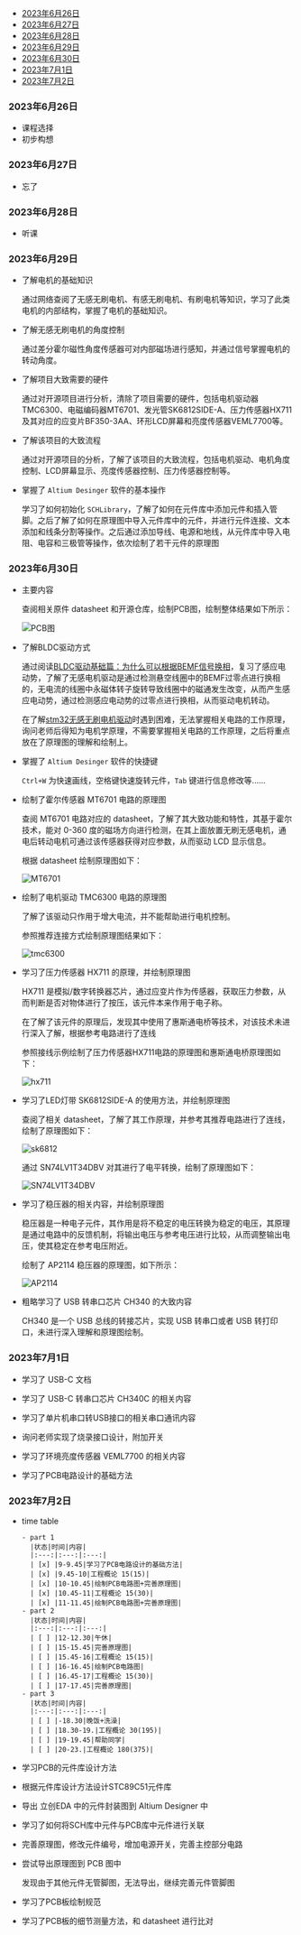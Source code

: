 
- [2023年6月26日](#2023年6月26日)
- [2023年6月27日](#2023年6月27日)
- [2023年6月28日](#2023年6月28日)
- [2023年6月29日](#2023年6月29日)
- [2023年6月30日](#2023年6月30日)
- [2023年7月1日](#2023年7月1日)
- [2023年7月2日](#2023年7月2日)

### 2023年6月26日

- 课程选择
- 初步构想

### 2023年6月27日

- 忘了

### 2023年6月28日

- 听课

### 2023年6月29日

- 了解电机的基础知识

    通过网络查阅了无感无刷电机、有感无刷电机、有刷电机等知识，学习了此类电机的内部结构，掌握了电机的基础知识。

- 了解无感无刷电机的角度控制

    通过差分霍尔磁性角度传感器可对内部磁场进行感知，并通过信号掌握电机的转动角度。

- 了解项目大致需要的硬件

    通过对开源项目进行分析，清除了项目需要的硬件，包括电机驱动器TMC6300、电磁编码器MT6701、发光管SK6812SIDE-A、压力传感器HX711及其对应的应变片BF350-3AA、环形LCD屏幕和亮度传感器VEML7700等。

- 了解该项目的大致流程

    通过对开源项目的分析，了解了该项目的大致流程，包括电机驱动、电机角度控制、LCD屏幕显示、亮度传感器控制、压力传感器控制等。

- 掌握了 `Altium Desinger` 软件的基本操作

    学习了如何初始化 `SCHLibrary`，了解了如何在元件库中添加元件和插入管脚。之后了解了如何在原理图中导入元件库中的元件，并进行元件连接、文本添加和线条分割等操作。之后通过添加导线、电源和地线，从元件库中导入电阻、电容和三极管等操作，依次绘制了若干元件的原理图

### 2023年6月30日

- 主要内容

    查阅相关原件 datasheet 和开源仓库，绘制PCB图，绘制整体结果如下所示：

    ![PCB图](./sch_20230630.png)

- 了解BLDC驱动方式

    通过阅读[BLDC驱动基础篇：为什么可以根据BEMF信号换相](https://zhuanlan.zhihu.com/p/610603606#:~:text=%E6%AF%94%E5%A6%82%EF%BC%8C%E5%BD%93BEMF%E4%B8%BA0%E6%97%B6%EF%BC%8C%E7%94%B5%E6%9C%BA%E8%BD%AC%E5%AD%90%E4%B8%80%E5%AE%9A%E6%98%AF%E8%BD%AC%E5%8A%A8%E4%BA%8630%C2%B0%E3%80%82,%E5%BD%93BEMF%E4%BB%8E0%E5%8F%98%E5%88%B0%E6%9C%80%E5%A4%A7%E5%80%BC%E6%97%B6%EF%BC%8C%E7%94%B5%E6%9C%BA%E8%BD%AC%E5%AD%90%E4%B8%80%E5%AE%9A%E8%BD%AC%E5%8A%A8%E4%BA%8660%C2%B0%E3%80%82%20%EF%BC%884%EF%BC%89%E6%82%AC%E7%A9%BA%E7%BA%BF%E5%9C%88%E4%B8%AD%E6%84%9F%E5%BA%94%E7%94%B5%E5%8A%A8%E5%8A%BF%E7%AD%89%E4%BA%8E0%E7%9A%84%E7%82%B9%EF%BC%88%E8%BD%AC%E5%AD%90%E8%BD%AC%E5%8A%A830%C2%B0%EF%BC%89%EF%BC%8C%E5%B0%B1%E7%A7%B0%E4%B8%BA%E5%8F%8D%E7%94%B5%E5%8A%A8%E5%8A%BF%E7%9A%84%E8%BF%87%E9%9B%B6%E7%82%B9%E3%80%82)，复习了感应电动势，了解了无感电机驱动是通过检测悬空线圈中的BEMF过零点进行换相的，无电流的线圈中永磁体转子旋转导致线圈中的磁通发生改变，从而产生感应电动势，通过检测感应电动势的过零点进行换相，从而驱动电机转动。

    在了解[stm32无感无刷电机驱动](https://blog.csdn.net/richardgann/article/details/123094403)时遇到困难，无法掌握相关电路的工作原理，询问老师后得知为电机学原理，不需要掌握相关电路的工作原理，之后将重点放在了原理图的理解和绘制上。

- 掌握了 `Altium Desinger` 软件的快捷键

    `Ctrl+W` 为快速画线，空格键快速旋转元件，`Tab` 键进行信息修改等......

- 绘制了霍尔传感器 MT6701 电路的原理图

    查阅 MT6701 电路对应的 datasheet，了解了其大致功能和特性，其基于霍尔技术，能对 0-360 度的磁场方向进行检测，在其上面放置无刷无感电机，通电后转动电机可通过该传感器获得对应参数，从而驱动 LCD 显示信息。

    根据 datasheet 绘制原理图如下：

    ![MT6701](./MT6701.png)

- 绘制了电机驱动 TMC6300 电路的原理图

    了解了该驱动只作用于增大电流，并不能帮助进行电机控制。

    参照推荐连接方式绘制原理图结果如下：

    ![tmc6300](./tmc6300_sch.png)


- 学习了压力传感器 HX711 的原理，并绘制原理图

    HX711 是模拟/数字转换器芯片，通过应变片作为传感器，获取压力参数，从而判断是否对物体进行了按压，该元件本来作用于电子称。
    
    在了解了该元件的原理后，发现其中使用了惠斯通电桥等技术，对该技术未进行深入了解，根据参考电路进行了连线
 
    参照接线示例绘制了压力传感器HX711电路的原理图和惠斯通电桥原理图如下：

    ![hx711](./HX711.png)

- 学习了LED灯带 SK6812SIDE-A 的使用方法，并绘制原理图

    查阅了相关 datasheet，了解了其工作原理，并参考其推荐电路进行了连线，绘制了原理图如下：

    ![sk6812](./SK6812SIDE.png)

    通过 SN74LV1T34DBV 对其进行了电平转换，绘制了原理图如下：

    ![SN74LV1T34DBV](./SN74LV1T34DBV.png)

- 学习了稳压器的相关内容，并绘制原理图

    稳压器是一种电子元件，其作用是将不稳定的电压转换为稳定的电压，其原理是通过电路中的反馈机制，将输出电压与参考电压进行比较，从而调整输出电压，使其稳定在参考电压附近。

    绘制了 AP2114 稳压器的原理图，如下所示：

    ![AP2114](./AP2114.png)

- 粗略学习了 USB 转串口芯片 CH340 的大致内容

    CH340 是一个 USB 总线的转接芯片，实现 USB 转串口或者 USB 转打印口，未进行深入理解和原理图绘制。

### 2023年7月1日

- 学习了 USB-C 文档

- 学习了 USB-C 转串口芯片 CH340C 的相关内容

- 学习了单片机串口转USB接口的相关串口通讯内容

- 询问老师实现了烧录接口设计，附加开关

- 学习了环境亮度传感器 VEML7700 的相关内容

- 学习了PCB电路设计的基础方法

### 2023年7月2日


- time table
  ```
  - part 1
    |状态|时间|内容|
    |:---:|:---:|:---:|
    | [x] |9-9.45|学习了PCB电路设计的基础方法|
    | [x] |9.45-10|工程概论 15(15)|
    | [x] |10-10.45|绘制PCB电路图+完善原理图|
    | [x] |10.45-11|工程概论 15(30)|
    | [x] |11-11.45|绘制PCB电路图+完善原理图|
  - part 2
    |状态|时间|内容|
    |:---:|:---:|:---:|
    | [ ] |12-12.30|午休|
    | [ ] |15-15.45|完善原理图|
    | [ ] |15.45-16|工程概论 15(15)|
    | [ ] |16-16.45|绘制PCB电路图|
    | [ ] |16.45-17|工程概论 15(30)|
    | [ ] |17-17.45|完善原理图|
  - part 3
    |状态|时间|内容|
    |:---:|:---:|:---:|
    | [ ] |-18.30|晚饭+洗澡|
    | [ ] |18.30-19.|工程概论 30(195)|
    | [ ] |19-19.45|帮助同学|
    | [ ] |20-23.|工程概论 180(375)|
    ```
- 学习PCB的元件库设计方法

- 根据元件库设计方法设计STC89C51元件库

- 导出 立创EDA 中的元件封装图到 Altium Designer 中

- 学习了如何将SCH库中元件与PCB库中元件进行关联

- 完善原理图，修改元件编号，增加电源开关，完善主控部分电路

- 尝试导出原理图到 PCB 图中

    发现由于其他元件无管脚图，无法导出，继续完善元件管脚图

- 学习了PCB板绘制规范

- 学习了PCB板的细节测量方法，和 datasheet 进行比对